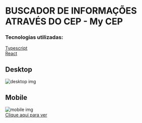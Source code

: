 # BUSCADOR DE INFORMAÇÕES ATRAVÉS DO CEP - My CEP

### Tecnologias utilizadas:

<a href="https://www.typescriptlang.org/" target="_blank">Typescript</a>
</br>
<a href="https://www.typescriptlang.org/" target="_blank">React</a>

## Desktop

<img src="https://i.ibb.co/HxS36qG/desk.png" alt="desktop img">

## Mobile

<img src="https://i.ibb.co/LZ6hZq6/mob.png" alt="mobile img">

</br>
<a href="https://mycep.netlify.app/" alt="link para ver o site em funcionamento">Clique aqui para ver</a>
